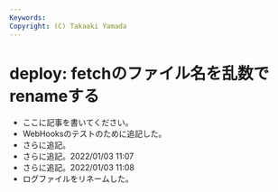 ```yaml
---
Keywords: 
Copyright: (C) Takaaki Yamada
---
```


# deploy: fetchのファイル名を乱数でrenameする

* ここに記事を書いてください。
* WebHooksのテストのために追記した。
* さらに追記。
* さらに追記。2022/01/03 11:07
* さらに追記。2022/01/03 11:08
* ログファイルをリネームした。
